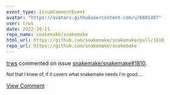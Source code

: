 ```yaml
---
event_type: IssueCommentEvent
avatar: "https://avatars.githubusercontent.com/u/660149?"
user: trws
date: 2022-10-11
repo_name: snakemake/snakemake
html_url: https://github.com/snakemake/snakemake/pull/1810
repo_url: https://github.com/snakemake/snakemake
---
```


<a href='https://github.com/trws' target='_blank'>trws</a> commented on issue <a href='https://github.com/snakemake/snakemake/pull/1810' target='_blank'>snakemake/snakemake#1810</a>.

<small>Not that I know of, if it covers what snakemake needs I'm good....</small>

<a href='https://github.com/snakemake/snakemake/pull/1810' target='_blank'>View Comment</a>